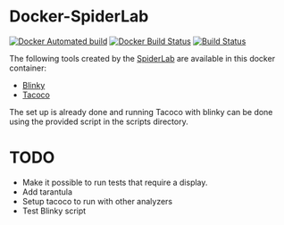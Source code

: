 # Docker-SpiderLab

[![Docker Automated build](https://img.shields.io/docker/automated/kajdreef/docker-spiderlab.svg)](https://hub.docker.com/r/kajdreef/docker-spiderlab/)
[![Docker Build Status](https://img.shields.io/docker/build/kajdreef/docker-spiderlab.svg)](https://hub.docker.com/r/kajdreef/docker-spiderlab/)
[![Build Status](https://travis-ci.org/kajdreef/docker-spiderlab.svg?branch=master)](https://travis-ci.org/kajdreef/docker-spiderlab)

The following tools created by the [SpiderLab](http://spideruci.org) are available in this docker container:
+ [Blinky](https://github.com/spideruci/blinky)
+ [Tacoco](https://github.com/spideruci/tacoco)

The set up is already done and running Tacoco with blinky can be done using the provided script in the scripts directory. 

# TODO
- Make it possible to run tests that require a display.
- Add tarantula
- Setup tacoco to run with other analyzers
- Test Blinky script